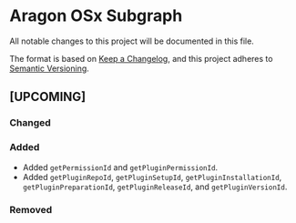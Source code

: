 # Aragon OSx Subgraph

All notable changes to this project will be documented in this file.

The format is based on [Keep a Changelog](https://keepachangelog.com/en/1.0.0/),
and this project adheres to [Semantic Versioning](https://semver.org/spec/v2.0.0.html).

## [UPCOMING]

### Changed

### Added

- Added `getPermissionId` and `getPluginPermissionId`.
- Added `getPluginRepoId`, `getPluginSetupId`, `getPluginInstallationId`, `getPluginPreparationId`, `getPluginReleaseId`, and `getPluginVersionId`.

### Removed

